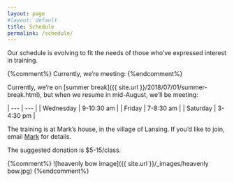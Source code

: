 ```yaml
---
layout: page
#layout: default
title: Schedule
permalink: /schedule/
---
```


Our schedule is evolving to fit the needs of those who’ve expressed interest in training.

{%comment%}
Currently, we’re meeting:
{%endcomment%}

Currently, we’re on [summer break]({{ site.url }}/2018/07/01/summer-break.html), but when we resume in mid-August, we’ll be meeting:

| ---       | ---        |
| Wednesday | 9-10:30 am |
| Friday    | 7-8:30 am  |
| Saturday  | 3-4:30 pm  |

The training is at Mark’s house, in the village of Lansing. If you’d like to join, email [Mark](mailto:info@ithacaneigong.com) for details.

The suggested donation is $5-15/class. 

{%comment%}
![heavenly bow image]({{ site.url }}/_images/heavenly bow.jpg)
{%endcomment%}

